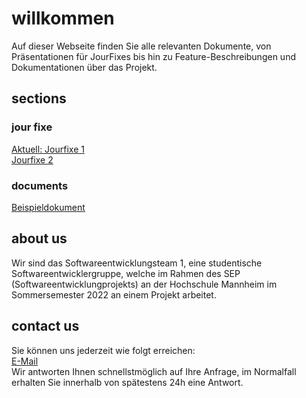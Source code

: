 # willkommen

Auf dieser Webseite finden Sie alle relevanten Dokumente, von Präsentationen für JourFixes bis hin zu Feature-Beschreibungen und Dokumentationen über das Projekt.

## sections
### jour fixe
[Aktuell: Jourfixe 1](jourfixes/jourfixe_1)  
[Jourfixe 2](jourfixes/jourfixe_2)

### documents
[Beispieldokument](documents/example.txt)

## about us
Wir sind das Softwareentwicklungsteam 1, eine studentische Softwareentwicklergruppe, welche im Rahmen des SEP (Softwareentwicklungprojekts) an der Hochschule Mannheim im Sommersemester 2022 an einem Projekt arbeitet.

## contact us

Sie können uns jederzeit wie folgt erreichen:  
[E-Mail](mailto:nojomyth@gmx.de?subject=Anfrage%20zum%20SEP%20-%20)  
Wir antworten Ihnen schnellstmöglich auf Ihre Anfrage, im Normalfall erhalten Sie innerhalb von spätestens 24h eine Antwort.
